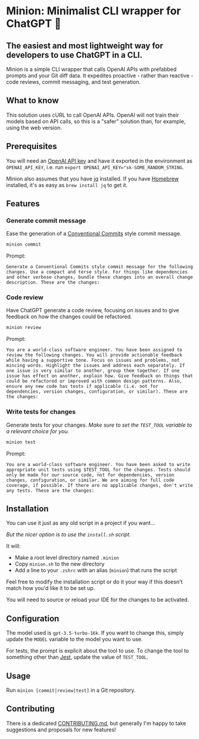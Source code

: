 # Minion: Minimalist CLI wrapper for ChatGPT 👾

## The easiest and most lightweight way for developers to use ChatGPT in a CLI.

Minion is a simple CLI wrapper that calls OpenAI APIs with prefabbed prompts and your Git diff data. It expedites proactive - rather than reactive - code reviews, commit messaging, and test generation.

## What to know

This solution uses cURL to call OpenAI APIs. OpenAI will not train their models based on API calls, so this is a "safer" solution than, for example, using the web version.

## Prerequisites

You will need an [OpenAI API key](https://help.openai.com/en/articles/4936850-where-do-i-find-my-secret-api-key) and have it exported in the environment as `OPENAI_API_KEY`, i.e. run `export OPENAI_API_KEY="sk-SOME_RANDOM_STRING`.

Minion also assumes that you have [jq](https://jqlang.github.io/jq/) installed. If you have [Homebrew](https://brew.sh/) installed, it's as easy as `brew install jq` to get it.

## Features

### Generate commit message

Ease the generation of a [Conventional Commits](https://www.conventionalcommits.org/en/v1.0.0/) style commit message.

```bash
minion commit
```

Prompt:

```text
Generate a Conventional Commits style commit message for the following changes. Use a compact and terse style. For things like dependencies and other verbose changes, bundle these changes into an overall change description. These are the changes:
```

### Code review

Have ChatGPT generate a code review, focusing on issues and to give feedback on how the changes could be refactored.

```bash
minion review
```

Prompt:

```text
You are a world-class software engineer. You have been assigned to review the following changes. You will provide actionable feedback while having a supportive tone. Focus on issues and problems, not mincing words. Highlight the issues and address each separately. If one issue is very similar to another, group them together. If one issue has effect on another, explain how. Give feedback on things that could be refactored or improved with common design patterns. Also, ensure any new code has tests if applicable (i.e. not for dependencies, version changes, configuration, or similar). These are the changes:
```

### Write tests for changes

Generate tests for your changes. _Make sure to set the `TEST_TOOL` variable to a relevant choice for you._

```bash
minion test
```

Prompt:

```text
You are a world-class software engineer. You have been asked to write appropriate unit tests using $TEST_TOOL for the changes. Tests should only be made for our source code, not for dependencies, version changes, configuration, or similar. We are aiming for full code coverage, if possible. If there are no applicable changes, don't write any tests. These are the changes:
```

## Installation

You can use it just as any old script in a project if you want...

_But the nicer option is to use the `install.sh` script._

It will:

- Make a root level directory named `.minion`
- Copy `minion.sh` to the new directory
- Add a line to your `.zshrc` with an alias (`minion`) that runs the script

Feel free to modify the installation script or do it your way if this doesn't match how you'd like it to be set up.

You will need to source or reload your IDE for the changes to be activated.

## Configuration

The model used is `gpt-3.5-turbo-16k`. If you want to change this, simply update the `MODEL` variable to the model you want to use.

For tests, the prompt is explicit about the tool to use. To change the tool to something other than [Jest](https://jestjs.io), update the value of `TEST_TOOL`.

## Usage

Run `minion [commit|review|test]` in a Git repository.

## Contributing

There is a dedicated [CONTRIBUTING.md](CONTRIBUTING.md), but generally I'm happy to take suggestions and proposals for new features!
